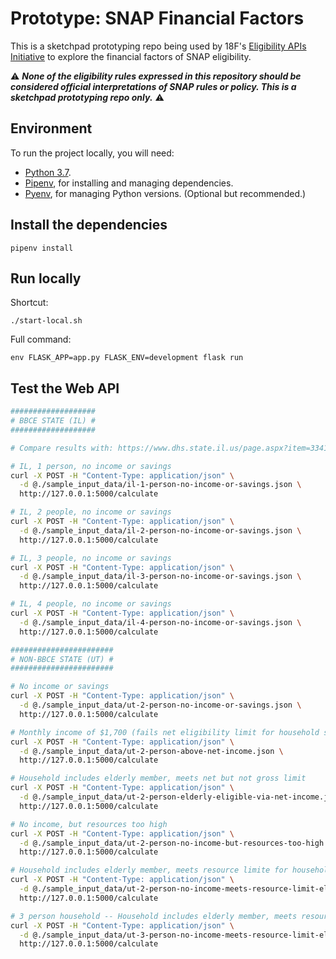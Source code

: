 # Prototype: SNAP Financial Factors

This is a sketchpad prototyping repo being used by 18F's [Eligibility APIs Initiative](https://github.com/18F/eligibility-rules-service/blob/master/README.md) to explore the financial factors of SNAP eligibility.

:warning: ***None of the eligibility rules expressed in this repository should be considered official interpretations of SNAP rules or policy. This is a sketchpad prototyping repo only.*** :warning:

## Environment

To run the project locally, you will need:

* [Python 3.7](https://www.python.org/downloads/).
* [Pipenv](https://pipenv.kennethreitz.org/en/latest/), for installing and managing dependencies.
* [Pyenv](https://github.com/pyenv/pyenv), for managing Python versions. (Optional but recommended.)

## Install the dependencies

```
pipenv install
```

## Run locally

Shortcut:

```
./start-local.sh
```

Full command:

```
env FLASK_APP=app.py FLASK_ENV=development flask run
```

## Test the Web API

```sh
###################
# BBCE STATE (IL) #
###################

# Compare results with: https://www.dhs.state.il.us/page.aspx?item=33412

# IL, 1 person, no income or savings
curl -X POST -H "Content-Type: application/json" \
  -d @./sample_input_data/il-1-person-no-income-or-savings.json \
  http://127.0.0.1:5000/calculate

# IL, 2 people, no income or savings
curl -X POST -H "Content-Type: application/json" \
  -d @./sample_input_data/il-2-person-no-income-or-savings.json \
  http://127.0.0.1:5000/calculate

# IL, 3 people, no income or savings
curl -X POST -H "Content-Type: application/json" \
  -d @./sample_input_data/il-3-person-no-income-or-savings.json \
  http://127.0.0.1:5000/calculate

# IL, 4 people, no income or savings
curl -X POST -H "Content-Type: application/json" \
  -d @./sample_input_data/il-4-person-no-income-or-savings.json \
  http://127.0.0.1:5000/calculate

#######################
# NON-BBCE STATE (UT) #
#######################

# No income or savings
curl -X POST -H "Content-Type: application/json" \
  -d @./sample_input_data/ut-2-person-no-income-or-savings.json \
  http://127.0.0.1:5000/calculate

# Monthly income of $1,700 (fails net eligibility limit for household size and state)
curl -X POST -H "Content-Type: application/json" \
  -d @./sample_input_data/ut-2-person-above-net-income.json \
  http://127.0.0.1:5000/calculate

# Household includes elderly member, meets net but not gross limit
curl -X POST -H "Content-Type: application/json" \
  -d @./sample_input_data/ut-2-person-elderly-eligible-via-net-income.json \
  http://127.0.0.1:5000/calculate

# No income, but resources too high
curl -X POST -H "Content-Type: application/json" \
  -d @./sample_input_data/ut-2-person-no-income-but-resources-too-high.json \
  http://127.0.0.1:5000/calculate

# Household includes elderly member, meets resource limite for household w/ elderly member
curl -X POST -H "Content-Type: application/json" \
  -d @./sample_input_data/ut-2-person-no-income-meets-resource-limit-elderly.json \
  http://127.0.0.1:5000/calculate

# 3 person household -- Household includes elderly member, meets resource limite for household w/ elderly member
curl -X POST -H "Content-Type: application/json" \
  -d @./sample_input_data/ut-3-person-no-income-meets-resource-limit-elderly.json \
  http://127.0.0.1:5000/calculate
```